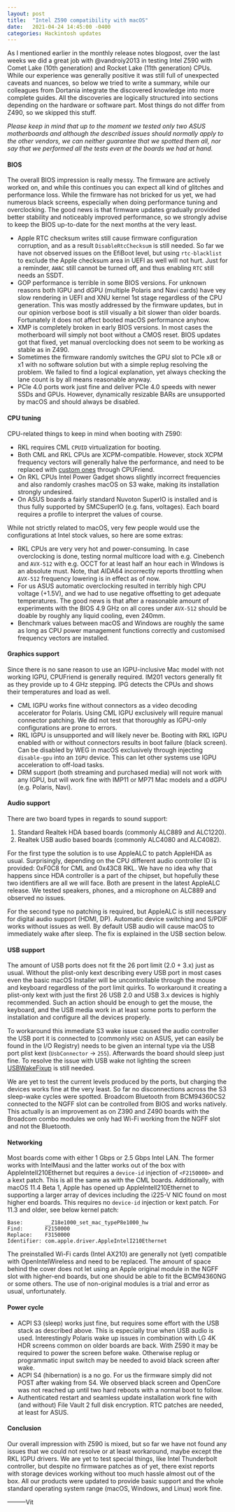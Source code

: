 ```yaml
---
layout: post
title:  "Intel Z590 compatibility with macOS"
date:   2021-04-24 14:45:00 -0400
categories: Hackintosh updates
---
```

As I mentioned earlier in the monthly release notes blogpost, over the last weeks we did a great job with @vandroiy2013 in testing Intel Z590 with Comet Lake (10th generation) and Rocket Lake (11th generation) CPUs. While our experience was generally positive it was still full of unexpected caveats and nuances, so below we tried to write a summary, while our colleagues from Dortania integrate the discovered knowledge into more complete guides. All the discoveries are logically structured into sections depending on the hardware or software part. Most things do not differ from Z490, so we skipped this stuff.

_Please keep in mind that up to the moment we tested only two ASUS motherboards and although the described issues should normally apply to the other vendors, we can neither guarantee that we spotted them all, nor say that we performed all the tests even at the boards we had at hand._

#### BIOS

The overall BIOS impression is really messy. The firmware are actively worked on, and while this continues you can expect all kind of glitches and performance loss. While the firmware has not bricked for us yet, we had numerous black screens, especially when doing performance tuning and overclocking. The good news is that firmware updates gradually provided better stability and noticeably improved performance, so we strongly advise to keep the BIOS up-to-date for the next months at the very least.

* Apple RTC checksum writes still cause firmware configuration corruption, and as a result `DisableRtcChecksum` is still needed. So far we have not observed issues on the EfiBoot level, but using `rtc-blacklist` to exclude the Apple checksum area in UEFI as well will not hurt. Just for a reminder, `AWAC` still cannot be turned off, and thus enabling `RTC` still needs an SSDT.
* GOP performance is terrible in some BIOS versions. For unknown reasons both IGPU and dGPU (multiple Polaris and Navi cards) have vey slow rendering in UEFI and XNU kernel 1st stage regardless of the CPU generation. This was mostly addressed by the firmware updates, but in our opinion verbose boot is still visually a bit slower than older boards. Fortunately it does not affect booted macOS performance anyhow.
* XMP is completely broken in early BIOS versions. In most cases the motherboard will simply not boot without a CMOS reset. BIOS updates got that fixed, yet manual overclocking does not seem to be working as stable as in Z490.
* Sometimes the firmware randomly switches the GPU slot to PCIe x8 or x1 with no software solution but with a simple replug resolving the problem. We failed to find a logical explanation, yet always checking the lane count is by all means reasonable anyway.
* PCIe 4.0 ports work just fine and deliver PCIe 4.0 speeds with newer SSDs and GPUs. However, dynamically resizable BARs are unsupported by macOS and should always be disabled.

#### CPU tuning

CPU-related things to keep in mind when booting with Z590:

* RKL requires CML `CPUID` virtualization for booting.
* Both CML and RKL CPUs are XCPM-compatible. However, stock XCPM frequency vectors will generally halve the performance, and need to be replaced with [custom ones](https://github.com/dortania/bugtracker/issues/190) through CPUFriend.
* On RKL CPUs Intel Power Gadget shows slightly incorrect frequencies and also randomly crashes macOS on S3 wake, making its installation strongly undesired.
* On ASUS boards a fairly standard Nuvoton SuperIO is installed and is thus fully supported by SMCSuperIO (e.g. fans, voltages). Each board requires a profile to interpret the values of course.

While not strictly related to macOS, very few people would use the configurations at Intel stock values, so here are some extras:

* RKL CPUs are very very hot and power-consuming. In case overclocking is done, testing normal multicore load with e.g. Cinebench and `AVX-512` with e.g. OCCT for at least half an hour each in WIndows is an absolute must. Note, that AIDA64 incorrectly reports throttling when `AVX-512` frequency lowering is in effect as of now.
* For us ASUS automatic overclocking resulted in terribly high CPU voltage (+1.5V), and we had to use negative offsetting to get adequate temperatures. The good news is that after a reasonable amount of experiments with the BIOS 4.9 GHz on all cores under `AVX-512`  should be doable by roughly any liquid cooling, even 240mm.
* Benchmark values between macOS and Windows are roughly the same as long as CPU power management functions correctly and customised frequency vectors are installed.

#### Graphics support

Since there is no sane reason to use an IGPU-inclusive Mac model with not working IGPU, CPUFriend is generally required. IM201 vectors generally fit as they provide up to 4 GHz stepping. IPG detects the CPUs and shows their temperatures and load as well.

* CML IGPU works fine without connectors as a video decoding accelerator for Polaris. Using CML IGPU exclusively will require manual connector patching. We did not test that thoroughly as IGPU-only configurations are prone to errors.
* RKL IGPU is unsupported and will likely never be. Booting with RKL IGPU enabled with or without connectors results in boot failure (black screen). Can be disabled by WEG in macOS exclusively through injecting `disable-gpu` into an `IGPU` device. This can let other systems use IGPU acceleration to off-load tasks.
* DRM support (both streaming and purchased media) will not work with any IGPU, but will work fine with IMP11 or MP71 Mac models and a dGPU (e.g. Polaris, Navi).

#### Audio support

There are two board types in regards to sound support:
1. Standard Realtek HDA based boards (commonly ALC889 and ALC1220).
2. Realtek USB audio based boards (commonly ALC4080 and ALC4082).

For the first type the solution is to use AppleALC to patch AppleHDA as usual. Surprisingly, depending on the CPU different audio controller ID is provided: 0xF0C8 for CML and 0x43C8 RKL. We have no idea why that happens since HDA controller is a part of the chipset, but hopefully these two identifiers are all we will face. Both are present in the latest AppleALC release. We tested speakers, phones, and a microphone on ALC889 and observed no issues.

For the second type no patching is required, but AppleALC is still necessary for digital audio support (HDMI, DP). Automatic device switching and S/PDIF works without issues as well. By default USB audio will cause macOS to immediately wake after sleep. The fix is explained in the USB section below.

#### USB support

The amount of USB ports does not fit the 26 port limit (2.0 + 3.x) just as usual. Without the plist-only kext describing every USB port in most cases even the basic macOS Installer will be uncontrollable through the mouse and keyboard regardless of the port limit quirks. To workaround it creating a plist-only kext with just the first 26 USB 2.0 and USB 3.x devices is highly recommended. Such an action should be enough to get the mouse, the keyboard, and the USB media work in at least some ports to perform the installation and configure all the devices properly.

To workaround this immediate S3 wake issue caused the audio controller the USB port it is connected to (commonly `HS02` on ASUS, yet can easily be found in the I/O Registry) needs to be given an internal type via the USB port plist kext (`UsbConnector` → `255`). Afterwards the board should sleep just fine. To resolve the issue with USB wake not lighting the screen [USBWakeFixup](https://github.com/osy/USBWakeFixup) is still needed.

We are yet to test the current levels produced by the ports, but charging the devices works fine at the very least. So far no disconnections across the S3 sleep-wake cycles were spotted. Broadcom Bluetooth from BCM94360CS2 connected to the NGFF slot can be controlled from BIOS and works natively. This actually is an improvement as on Z390 and Z490 boards with the Broadcom combo modules we only had Wi-Fi working from the NGFF slot and not the Bluetooth.

#### Networking

Most boards come with either 1 Gbps or 2.5 Gbps Intel LAN. The former works with IntelMausi and the latter works out of the box with AppleIntelI210Ethernet but requires a `device-id` injection of `<F2150000>` and a kext patch. This is all the same as with the CML boards. Additionally, with macOS 11.4 Beta 1, Apple has opened up AppleIntelI210Ethernet to supporting a larger array of devices including the i225-V NIC found on most higher end boards. This requires no `device-id` injection or kext patch. For 11.3 and older, see below kernel patch:

```
Base:       __Z18e1000_set_mac_typeP8e1000_hw
Find:       F2150000
Replace:    F3150000
Identifier: com.apple.driver.AppleIntelI210Ethernet
```

The preinstalled Wi-Fi cards (Intel AX210) are generally not (yet) compatible with OpenIntelWireless and need to be replaced. The amount of space behind the cover does not let using an Apple original module in the NGFF slot with higher-end boards, but one should be able to fit the BCM94360NG or some others. The use of non-original modules is a trial and error as usual, unfortunately.

#### Power cycle

* ACPI S3 (sleep) works just fine, but requires some effort with the USB stack as described above. This is especially true when USB audio is used. Interestingly Polaris wake up issues in combination with LG 4K HDR screens common on older boards are back. With Z590 it may be required to power the screen before wake. Otherwise replug or programmatic input switch may be needed to avoid black screen after wake.
* ACPI S4 (hibernation) is a no go. For us the firmware simply did not POST after waking from S4. We observed black screen and OpenCore was not reached up until two hard reboots with a normal boot to follow.
* Authenticated restart and seamless update installation work fine with (and without) File Vault 2 full disk encryption. RTC patches are needed, at least for ASUS.

#### Conclusion

Our overall impression with Z590 is mixed, but so far we have not found any issues that we could not resolve or at least workaround, maybe except the RKL IGPU drivers. We are yet to test special things, like Intel Thunderbolt controller, but despite no firmware patches as of yet, there exist reports with storage devices working without too much hassle almost out of the box. All our products were updated to provide basic support and the whole standard operating system range (macOS, Windows, and Linux) work fine.

———Vit